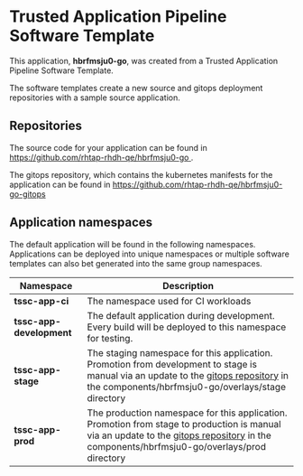 # Trusted Application Pipeline Software Template

This application, **hbrfmsju0-go**, was created from a Trusted Application Pipeline Software Template.

The software templates create a new source and gitops deployment repositories with a sample source application. 

## Repositories

The source code for your application can be found in [https://github.com/rhtap-rhdh-qe/hbrfmsju0-go ](https://github.com/rhtap-rhdh-qe/hbrfmsju0-go ).
 
The gitops repository, which contains the kubernetes manifests for the application can be found in 
[https://github.com/rhtap-rhdh-qe/hbrfmsju0-go-gitops ](https://github.com/rhtap-rhdh-qe/hbrfmsju0-go-gitops ) 

## Application namespaces 

The default application will be found in the following namespaces. Applications can be deployed into unique namespaces or multiple software templates can also bet generated into the same group namespaces.  

|  Namespace   |  Description   |  
| -------- | -------- |
| **tssc-app-ci** | The namespace used for CI workloads |
| **tssc-app-development** | The default application during development. Every build will be deployed to this namespace for testing. |
| **tssc-app-stage** | The staging namespace for this application. Promotion from development to stage is manual via an update to the [gitops repository](https://github.com/rhtap-rhdh-qe/hbrfmsju0-go-gitops ) in the components/hbrfmsju0-go/overlays/stage directory |
| **tssc-app-prod** | The production namespace for this application. Promotion from stage to production is manual via an update to the [gitops repository](https://github.com/rhtap-rhdh-qe/hbrfmsju0-go-gitops ) in the components/hbrfmsju0-go/overlays/prod directory |